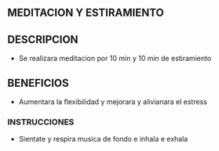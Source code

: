 ## MEDITACION Y ESTIRAMIENTO

## DESCRIPCION
- Se realizara meditacion por 10 min y 10 min de estiramiento
## BENEFICIOS
- Aumentara la flexibilidad y mejorara y alivianara el estress

### INSTRUCCIONES

- Sientate y respira musica de fondo e inhala e exhala
